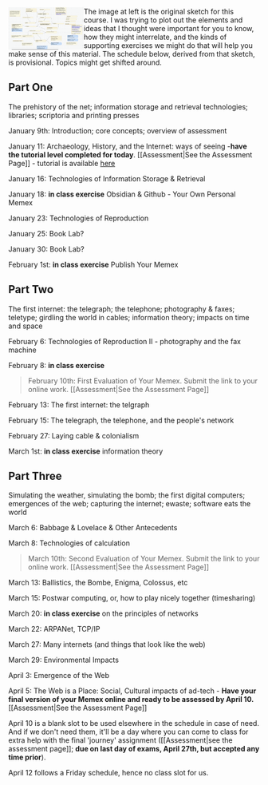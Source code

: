 <img src="../../assets/original-sketch.png" align="left" width="30%"></img> The image at left is the original sketch for this course. I was trying to plot out the elements and ideas that I thought were important for you to know, how they might interrelate, and the kinds of supporting exercises we might do that will help you make sense of this material. The schedule below, derived from that sketch, is provisional. Topics might get shifted around.

## Part One

The prehistory of the net; information storage and retrieval technologies; libraries; scriptoria and printing presses

January 9th: Introduction; core concepts; overview of assessment

January 11: Archaeology, History, and the Internet: ways of seeing
	-**have the tutorial level completed for today**. [[Assessment|See the Assessment Page]] 
	- tutorial is available [here](https://shawngraham.github.io/tutorial-levels/src/hist1900c-tutorial.html)

January 16: Technologies of Information Storage & Retrieval

January 18: **in class exercise** Obsidian & Github - Your Own Personal Memex

January 23: Technologies of Reproduction

January 25: Book Lab?

January 30: Book Lab?

February 1st: **in class exercise** Publish Your Memex

## Part Two

The first internet: the telegraph; the telephone; photography & faxes; teletype; girdling the world in cables; information theory; impacts on time and space

February 6: Technologies of Reproduction II - photography and the fax machine

February 8: **in class exercise**


> February 10th: First Evaluation of Your Memex. Submit the link to your online work. [[Assessment|See the Assessment Page]] 

February 13: The first internet: the telgraph

February 15: The telegraph, the telephone, and the people's network

February 27: Laying cable & colonialism

March 1st: **in class exercise** information theory

## Part Three

Simulating the weather, simulating the bomb; the first digital computers; emergences of the web; capturing the internet; ewaste; software eats the world

March 6: Babbage & Lovelace & Other Antecedents

March 8: Technologies of calculation

> March 10th: Second Evaluation of Your Memex. Submit the link to your online work. [[Assessment|See the Assessment Page]] 

March 13: Ballistics, the Bombe, Enigma, Colossus, etc

March 15: Postwar computing, or, how to play nicely together (timesharing)

March 20: **in class exercise** on the principles of networks

March 22: ARPANet, TCP/IP

March 27: Many internets (and things that look like the web)

March 29: Environmental Impacts

April 3: Emergence of the Web

April 5: The Web is a Place: Social, Cultural impacts of ad-tech
	- **Have your final version of your Memex online and ready to be assessed by April 10.** [[Assessment|See the Assessment Page]] 

April 10 is a blank slot to be used elsewhere in the schedule in case of need. And if we don't need them, it'll be a day where you can come to class for extra help with the final 'journey' assignment ([[Assessment|see the assessment page]]; **due on last day of exams, April 27th, but accepted any time prior**). 

April 12 follows a Friday schedule, hence no class slot for us.
